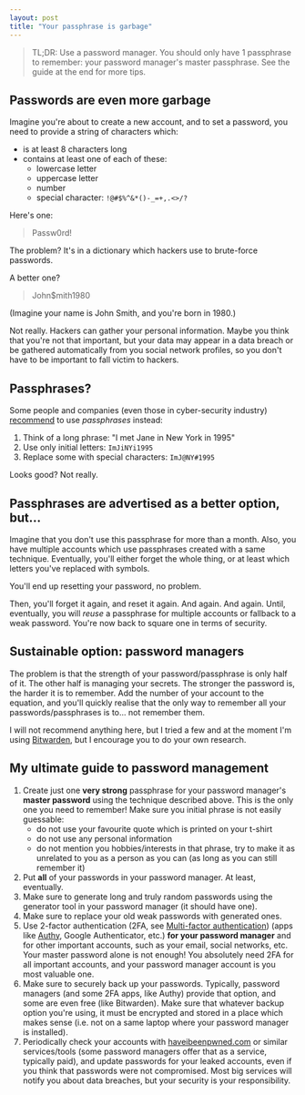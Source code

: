 ```yaml
---
layout: post
title: "Your passphrase is garbage"
---
```


> TL;DR: Use a password manager. You should only have 1 passphrase to remember: your password manager's master passphrase. See the guide at the end for more tips.

## Passwords are even more garbage

Imagine you're about to create a new account, and to set a password, you need to provide a string of characters which:

- is at least 8 characters long
- contains at least one of each of these:
  - lowercase letter
  - uppercase letter
  - number
  - special character: `!@#$%^&*()-_=+,.<>/?`

Here's one:

> Passw0rd!

The problem? It's in a dictionary which hackers use to brute-force passwords.

A better one?

> John$mith1980

(Imagine your name is John Smith, and you're born in 1980.)

Not really. Hackers can gather your personal information. Maybe you think that you're not that important, but your data may appear in a data breach or be gathered automatically from you social network profiles, so you don't have to be important to fall victim to hackers.

## Passphrases?

Some people and companies (even those in cyber-security industry) [recommend](https://www.youtube.com/results?search_query=passphrase) to use _passphrases_ instead:

1. Think of a long phrase: "I met Jane in New York in 1995"
2. Use only initial letters: `ImJiNYi1995`
3. Replace some with special characters: `ImJ@NY#1995`

Looks good? Not really.

## Passphrases are advertised as a better option, but...

Imagine that you don't use this passphrase for more than a month. Also, you have multiple accounts which use passphrases created with a same technique. Eventually, you'll either forget the whole thing, or at least which letters you've replaced with symbols.

You'll end up resetting your password, no problem.

Then, you'll forget it again, and reset it again. And again. And again. Until, eventually, you will _reuse_ a passphrase for multiple accounts or fallback to a weak password. You're now back to square one in terms of security.

## Sustainable option: password managers

The problem is that the strength of your password/passphrase is only half of it. The other half is managing your secrets. The stronger the password is, the harder it is to remember. Add the number of your account to the equation, and you'll quickly realise that the only way to remember all your passwords/passphrases is to... not remember them.

I will not recommend anything here, but I tried a few and at the moment I'm using [Bitwarden](https://bitwarden.com/), but I encourage you to do your own research.

## My ultimate guide to password management

1. Create just one **very strong** passphrase for your password manager's **master password** using the technique described above. This is the only one you need to remember! Make sure you initial phrase is not easily guessable:
    - do not use your favourite quote which is printed on your t-shirt
    - do not use any personal information
    - do not mention you hobbies/interests in that phrase, try to make it as unrelated to you as a person as you can (as long as you can still remember it)
2. Put **all** of your passwords in your password manager. At least, eventually.
3. Make sure to generate long and truly random passwords using the generator tool in your password manager (it should have one).
4. Make sure to replace your old weak passwords with generated ones.
5. Use 2-factor authentication (2FA, see [Multi-factor authentication](https://en.wikipedia.org/wiki/Multi-factor_authentication)) (apps like [Authy](https://authy.com/), Google Authenticator, etc.) **for your password manager** and for other important accounts, such as your email, social networks, etc. Your master password alone is not enough! You absolutely need 2FA for all important accounts, and your password manager account is you most valuable one.
6. Make sure to securely back up your passwords. Typically, password managers (and some 2FA apps, like Authy) provide that option, and some are even free (like Bitwarden). Make sure that whatever backup option you're using, it must be encrypted and stored in a place which makes sense (i.e. not on a same laptop where your password manager is installed).
7. Periodically check your accounts with [haveibeenpwned.com](https://haveibeenpwned.com/) or similar services/tools (some password managers offer that as a service, typically paid), and update passwords for your leaked accounts, even if you think that passwords were not compromised. Most big services will notify you about data breaches, but your security is your responsibility.
